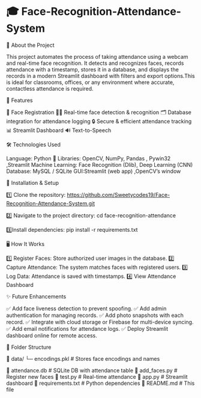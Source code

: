 # 🎓 Face-Recognition-Attendance-System

📜 About the Project

This project automates the process of taking attendance using a webcam and real-time face recognition.  It detects and recognizes faces, records attendance with a timestamp, stores it in a database, and displays the records in a modern Streamlit dashboard with filters and export options.This is ideal for classrooms, offices, or any environment where accurate, contactless attendance is required.

🎯 Features

📸 Face Registration 
🧑‍💻 Real-time face detection & recognition 
🗂️ Database integration for attendance logging
🔒 Secure & efficient attendance tracking
📊 Streamlit Dashboard
🔊 Text-to-Speech

🛠️ Technologies Used

Language: Python 🐍
Libraries: OpenCV, NumPy, Pandas , Pywin32 ,Streamlit
Machine Learning: Face Recognition (Dlib), Deep Learning (CNN)
Database: MySQL / SQLite
GUI:Streamlit (web app) ,OpenCV’s window

📂 Installation & Setup

1️⃣ Clone the repository:
https://github.com/Sweetycodes19/Face-Recognition-Attendance-System.git

2️⃣ Navigate to the project directory:
cd face-recognition-attendance

3️⃣Install dependencies:
pip install -r requirements.txt

🖥️ How It Works

1️⃣ Register Faces: Store authorized user images in the database.
2️⃣ Capture Attendance: The system matches faces with registered users.
3️⃣ Log Data: Attendance is saved with timestamps.
4️⃣ View Attendance Dashboard

✨ Future Enhancements

✅ Add face liveness detection to prevent spoofing.
✅ Add admin authentication for managing records.
✅ Add photo snapshots with each record.
✅ Integrate with cloud storage or Firebase for multi-device syncing.
✅ Add email notifications for attendance logs.
✅ Deploy Streamlit dashboard online for remote access.

📂 Folder Structure

📁 data/
  └─ encodings.pkl   # Stores face encodings and names

📄 attendance.db     # SQLite DB with attendance table
📄 add_faces.py      # Register new faces
📄 test.py           # Real-time attendance
📄 app.py            # Streamlit dashboard
📄 requirements.txt  # Python dependencies
📄 README.md         # This file



